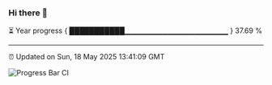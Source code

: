 ### Hi there 👋

⏳ Year progress { ███████████▁▁▁▁▁▁▁▁▁▁▁▁▁▁▁▁▁▁▁ } 37.69 %

---

⏰ Updated on Sun, 18 May 2025 13:41:09 GMT

![Progress Bar CI](https://github.com/IshwaranRudhara/GIT-ACTION/workflows/Progress%20Bar%20CI/badge.svg)
